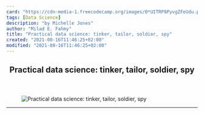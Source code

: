 ```yaml
---
card: "https://cdn-media-1.freecodecamp.org/images/0*UITRP8PyvgZFeUdu.png"
tags: [Data Science]
description: "by Michelle Jones"
author: "Milad E. Fahmy"
title: "Practical data science: tinker, tailor, soldier, spy"
created: "2021-08-16T11:46:25+02:00"
modified: "2021-08-16T11:46:25+02:00"
---
```

<div class="site-wrapper">
<main id="site-main" class="site-main outer">
<div class="inner">
<article class="post-full post tag-data-science tag-statistics tag-technology tag-tech tag-programming ">
<header class="post-full-header">
<h1 class="post-full-title">Practical data science: tinker, tailor, soldier, spy</h1>
</header>
<figure class="post-full-image">
<picture>
<source media="(max-width: 700px)" sizes="1px" srcset="data:image/gif;base64,R0lGODlhAQABAIAAAAAAAP///yH5BAEAAAAALAAAAAABAAEAAAIBRAA7 1w">
<source media="(min-width: 701px)" sizes="(max-width: 800px) 400px,
(max-width: 1170px) 700px,
1400px" srcset="https://cdn-media-1.freecodecamp.org/images/0*UITRP8PyvgZFeUdu.png 300w,
https://cdn-media-1.freecodecamp.org/images/0*UITRP8PyvgZFeUdu.png 600w,
https://cdn-media-1.freecodecamp.org/images/0*UITRP8PyvgZFeUdu.png 1000w,
https://cdn-media-1.freecodecamp.org/images/0*UITRP8PyvgZFeUdu.png 2000w">
<img onerror="this.style.display='none'" src="https://cdn-media-1.freecodecamp.org/images/0*UITRP8PyvgZFeUdu.png" alt="Practical data science: tinker, tailor, soldier, spy">
</picture>
</figure>
<section class="post-full-content">
<div class="post-content medium-migrated-article">
</div>
<hr>
</section>
</article>
</div>
</main>
</div>
<!-- Google Tag Manager (noscript) -->
<!-- End Google Tag Manager (noscript) -->
